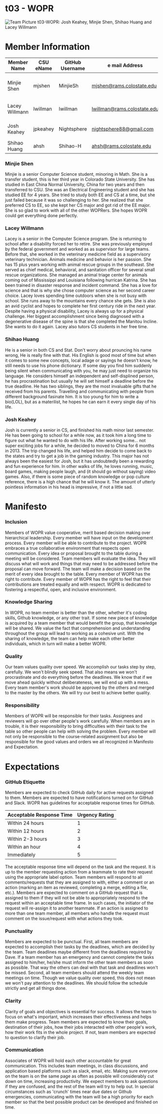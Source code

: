 # t03 - WOPR

![Team Picture](/images/Team.jpg)
t03-WOPR: Josh Keahey, Minjie Shen, Shihao Huang and Lacey Willmann

# Member Information
Member Name | CSU eName | GitHub Username | e mail Address | Nickname
----------- | --------- | --------------- | -------------- | --------
Minjie Shen | mjshen | MinjieSh | mjshen@rams.colostate.edu | Minjie /min'dʒiː/ or /min'dʒæ/
Lacey Willmann | lwillman | lwillman | lwillman@rams.colostate.edu | Negative, Ghost Rider
Josh Keahey | jpkeahey | Nightsphere | nightsphere88@gmail.com | Nada, Nothing, Zip
Shihao Huang | ahsh | Shihao-H | ahsh@rams.colostate.edu | null..

### Minjie Shen
Minjie is a senior Computer Science student, minoring in Math.
She is a transfer student, this is her third year in Colorado State University. 
She has studied in East China Normal University, China for two years and then transferred to CSU. 
She was an Electrical Engineering student and she has studied EE for 4 years. She tried to study both EE and CS at a time, but she just failed because it was so challenging to her. She realized that she preferred CS to EE, so she kept her CS major and got rid of the EE major.
She is so glad to work with all of the other WOPRers. She hopes WOPR could get everything done perfectly.

### Lacey Willmann
Lacey is a senior in the Computer Science program. She is returning to school after a disability forced her to retire. She was previously employed by the federal government and worked as as supervisor for large teams. Before that, she worked in the veterinary medicine field as a supervisory veterinary technician. Animals medicine and behavior is her passion. She has 15 plus years working with animal rescue groups in the southeast. She served as chief medical, behavioral, and sanitation officer for several small rescue organizations. She managed an animal triage center for animals coming out of Mississippi and Louisiana following hurrican Katrina. She has been trained in disaster response and incident command. She has a love for science and that is why she chose computer science as her second career choice. Lacey loves spending time outdoors when she is not busy with school. She runs away to the mountains every chance she gets. She is also an avid cyclist and hopes to complete her first century ride in the next year. Despite having a physical disability, Lacey is always up for a physical challenge. Her biggest accomplishment since being diagnosed with a degenerative disease of the spine is that she completed the Manitou Incline. She wants to do it again. Lacey also tutors CS students in her free time.

### Shihao Huang
He is a senior in both CS and Stat. Don't worry about prouncing his name wrong, He is really fine with that. 
His English is good most of time but when it comes to some new concepts, local adage or sayings he doesn't know, he still needs to use his phone dictionary. If some day you find him suddenly being silent when communicating with you, he may just need to organize his language.
He considers himself an independent and self-displined person, he has procrastination but usually he will set himself a deadline before the true deadline. He has two siblings, they are the most invaluable gifts that he received from his parents. Travelling and communicating with people from different background fasinate him. It is too young for him to write a bio(LOL), but as a materilist, he hopes he can earn it every single day of his life.

### Josh Keahey
Josh is currently a senior in CS, and finished his math minor last semester. He has been going to school for a while now, as it took 
him a long time to figure out what he wanted to do with his life. After working some... not super exciting jobs for a while, he decided to moved to 
China for 6 months in 2013. The trip changed his life, and helped him decide to come back to the states and try to get a job in the gaming industry.
This major has not always been the easiest for Josh, but it has undoubtedly been a rewarding and fun experience for him. In other walks of life, he loves 
running, music, board games, making people laugh, and (it should go without saying) video games. Also, if there is some piece 
of random knowledge or pop culture reference, there is a high chance that he will know it. The amount of utterly pointless 
information in his head is impressive, if not a little sad.
    
# Manifesto

### Inclusion
Members of WOPR value cooperative, merit based decision making over hierarchical leadership. Every member will have input on the development process. Every member will be able to contribute to the project. WOPR embraces a true collaborative environment that respects open communication. Every idea or proposal brought to the table during a meeting will be considered. Team members will evaluate the idea. They will discuss what will work and things that may need to be addressed before the proposal can move forward. The team will make a decision based on the merit of every idea brought to the table. Every member of WOPR has the right to contribute. Every member of WOPR has the right to feel that their contributions are treated equally and with respect. WOPR is dedicated to fostering a respectful, open, and inclusive environment.

### Knowledge Sharing
In WOPR, no team member is better than the other, whether it's coding skills, Github knowledge, or any other trait. If some 
new piece of knowledge is acquired by a team member that would benefit the group, that knowledge will be shared. We value the 
fact that comprehension and understanding throughout the group will lead to working as a cohesive unit. With the sharing of 
knowledge, the team can help make each other better individuals, which in turn will make a better WOPR.

### Quality
Our team values quality over speed. We accomplish our tasks step by step, carefully. We won't blindly seek speed.
That also means we won't procrastinate and do everything before the deadlines. We know that if we move ahead quickly without deliberateness, we will end up with a mess. Every team member's work should be approved by the others and merged to the master by the others. 
We will try our best to achieve better quality.


### Responsibility
Members of WOPR will be responsible for their tasks. Assignees and reviewers will go over other people's work carefully. When members are in trouble, it is their responsibility to bring difficulties with their task to the table so other people can help with solving the problem. Every member will not only be responsible to the course-related assignment but also be responsible for the good values and orders we all recognized in Manifesto and Expectation.  

# Expectations

### GitHub Etiquette
Members are expected to check GitHub daily for active requests assigned to them. Members are expected to have notifications turned on for GitHub and Slack. WOPR has guidelines for acceptable response times for GitHub.

Acceptable Response Time | Urgency Rating 
-------------------------|----------------
Within 24 hours | 1 
Within 12 hours | 2 
Within 2-3 hours | 3 
Within an hour | 4 
Immediately | 5 

The acceptable response time will depend on the task and the request. It is up to the member requesting action from a teammate to rate their request using the appropriate label option. Team members will respond to all comments/requests that they are assigned to with, either a comment or an action (marking an item as reviewed, completing a merge, editing a file, etc.). Members are expected to comment on a GitHub request that is assigned to them if they will not be able to appropriately respond to the request within an acceptable time frame. In such cases, the initiator of the request will re-assign it to another teammate. If an action is assigned to more than one team member, all members who handle the request must comment on the issue/request with what actions they took.

### Punctuality
Members are expected to be punctual. First, all team members are expected to accomplish their tasks by the deadlines, which are decided by the team. Team deadlines maybe different from the deadlines required by Dave. If a team member has an emergency and cannot complete the tasks assigned to him/her, he/she must inform the other team members as soon as possible. That way the others can deal with that task and deadlines won't be missed. Second, all team members should attend the weekly team meetings on time. 
Though we value quality over speed, this does not mean we won't pay attention to the deadlines. We should follow the schedule  strictly and get all things done.

### Clarity
Clarity of goals and objectives is essential for success. It allows the team to focus on what's important, which increases their effectiveness and helps them make progress. Team members are expected to know their goals, destination of their jobs, how their jobs interacted with other people's work, how their work fits in the whole project. If not, team members are expected to question to clarify their job.  

### Communication
Associates of WOPR will hold each other accountable for great communication. This includes team meetings, in class 
discussions, and application based platforms such as slack, email, etc. Making sure everyone on the team is on the same page 
as often as possible will considerably cut down on time, increasing productivity. We expect members to ask questions if they 
are confused, and the rest of the team will try to help out. In special circumstances such as 'crunch' times near due
dates or Github emergencies, communicating with the team will be a high priority for each member so that the best possible 
product can be developed and finished on time.

